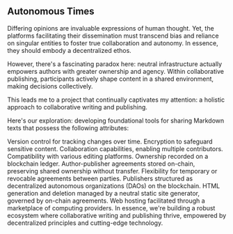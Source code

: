 ## Autonomous Times

Differing opinions are invaluable expressions of human thought. Yet, the platforms facilitating their dissemination must transcend bias and reliance on singular entities to foster true collaboration and autonomy. In essence, they should embody a decentralized ethos.

However, there's a fascinating paradox here: neutral infrastructure actually empowers authors with greater ownership and agency. Within collaborative publishing, participants actively shape content in a shared environment, making decisions collectively.

This leads me to a project that continually captivates my attention: a holistic approach to collaborative writing and publishing.

Here's our exploration: developing foundational tools for sharing Markdown texts that possess the following attributes:

Version control for tracking changes over time.
Encryption to safeguard sensitive content.
Collaboration capabilities, enabling multiple contributors.
Compatibility with various editing platforms.
Ownership recorded on a blockchain ledger.
Author-publisher agreements stored on-chain, preserving shared ownership without transfer.
Flexibility for temporary or revocable agreements between parties.
Publishers structured as decentralized autonomous organizations (DAOs) on the blockchain.
HTML generation and deletion managed by a neutral static site generator, governed by on-chain agreements.
Web hosting facilitated through a marketplace of computing providers.
In essence, we're building a robust ecosystem where collaborative writing and publishing thrive, empowered by decentralized principles and cutting-edge technology.





